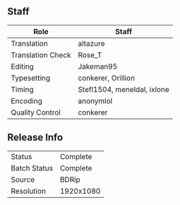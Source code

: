 ## Staff

| Role              | Staff                               |
|-------------------|-------------------------------------|
| Translation       | altazure                            |
| Translation Check | Rose_T                              |
| Editing           | Jakeman95                           |
| Typesetting       | conkerer, Orillion                  |
| Timing            | Stefl1504, meneldal, ixlone         |
| Encoding          | anonymlol                           |
| Quality Control   | conkerer                            |

## Release Info

|              |           |
|--------------|-----------|
| Status       | Complete  |
| Batch Status | Complete  |
| Source       | BDRip     |
| Resolution   | 1920x1080 |

